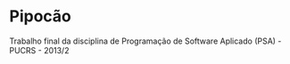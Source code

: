Pipocão
=======

Trabalho final da disciplina de Programação de Software Aplicado (PSA) - PUCRS - 2013/2
